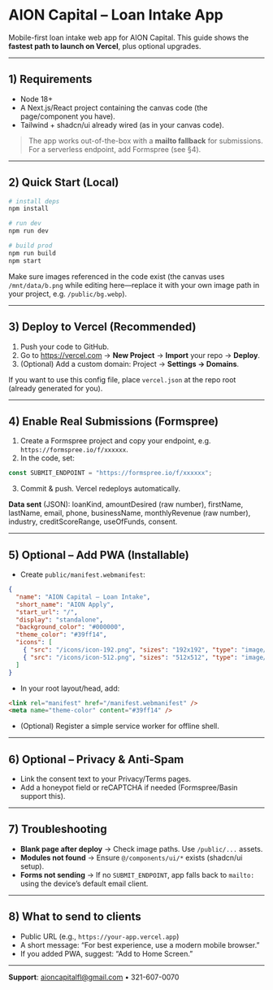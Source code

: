 # AION Capital – Loan Intake App

Mobile-first loan intake web app for AION Capital. This guide shows the **fastest path to launch on Vercel**, plus optional upgrades.

---

## 1) Requirements
- Node 18+
- A Next.js/React project containing the canvas code (the page/component you have).
- Tailwind + shadcn/ui already wired (as in your canvas code).

> The app works out-of-the-box with a **mailto fallback** for submissions. For a serverless endpoint, add Formspree (see §4).

---

## 2) Quick Start (Local)
```bash
# install deps
npm install

# run dev
npm run dev

# build prod
npm run build
npm start
```

Make sure images referenced in the code exist (the canvas uses `/mnt/data/b.png` while editing here—replace it with your own image path in your project, e.g. `/public/bg.webp`).

---

## 3) Deploy to Vercel (Recommended)
1. Push your code to GitHub.
2. Go to https://vercel.com → **New Project** → **Import** your repo → **Deploy**.
3. (Optional) Add a custom domain: Project → **Settings → Domains**.

If you want to use this config file, place `vercel.json` at the repo root (already generated for you).

---

## 4) Enable Real Submissions (Formspree)
1. Create a Formspree project and copy your endpoint, e.g. `https://formspree.io/f/xxxxxx`.
2. In the code, set:
```ts
const SUBMIT_ENDPOINT = "https://formspree.io/f/xxxxxx";
```
3. Commit & push. Vercel redeploys automatically.

**Data sent** (JSON): loanKind, amountDesired (raw number), firstName, lastName, email, phone, businessName, monthlyRevenue (raw number), industry, creditScoreRange, useOfFunds, consent.

---

## 5) Optional – Add PWA (Installable)
- Create `public/manifest.webmanifest`:
```json
{
  "name": "AION Capital – Loan Intake",
  "short_name": "AION Apply",
  "start_url": "/",
  "display": "standalone",
  "background_color": "#000000",
  "theme_color": "#39ff14",
  "icons": [
    { "src": "/icons/icon-192.png", "sizes": "192x192", "type": "image/png" },
    { "src": "/icons/icon-512.png", "sizes": "512x512", "type": "image/png" }
  ]
}
```
- In your root layout/head, add:
```html
<link rel="manifest" href="/manifest.webmanifest" />
<meta name="theme-color" content="#39ff14" />
```
- (Optional) Register a simple service worker for offline shell.

---

## 6) Optional – Privacy & Anti‑Spam
- Link the consent text to your Privacy/Terms pages.
- Add a honeypot field or reCAPTCHA if needed (Formspree/Basin support this).

---

## 7) Troubleshooting
- **Blank page after deploy** → Check image paths. Use `/public/...` assets.
- **Modules not found** → Ensure `@/components/ui/*` exists (shadcn/ui setup).
- **Forms not sending** → If no `SUBMIT_ENDPOINT`, app falls back to `mailto:` using the device’s default email client.

---

## 8) What to send to clients
- Public URL (e.g., `https://your-app.vercel.app`)
- A short message: “For best experience, use a modern mobile browser.”
- If you added PWA, suggest: “Add to Home Screen.”

---

**Support**: aioncapitalfl@gmail.com • 321-607-0070